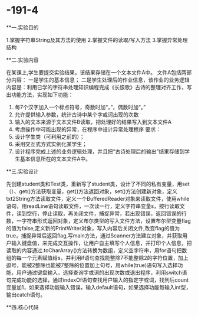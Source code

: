 # -191-4
**一.实验目的

1.掌握字符串String及其方法的使用
2.掌握文件的读取/写入方法
3.掌握异常处理结构

**二.实验内容

在某课上,学生要提交实验结果，该结果存储在一个文本文件A中。
文件A包括两部分内容：
一是学生的基本信息；
二是学生处理后的作业信息，该作业的业务逻辑内容是：利用已学的字符串处理知识编程完成《长恨歌》古诗的整理对齐工作，写出功能方法，实现如下功能：
1.	每7个汉字加入一个标点符号，奇数时加“，”，偶数时加“。”
2.	允许提供输入参数，统计古诗中某个字或词出现的次数
3.	输入的文本来源于文本文件B读取，把处理好的结果写入到文本文件A
4.	考虑操作中可能出现的异常，在程序中设计异常处理程序
要求：
1.	设计学生类（可利用之前的）；
2.	采用交互式方式实例化某学生；
3.	设计程序完成上述的业务逻辑处理，并且把“古诗处理后的输出”结果存储到学生基本信息所在的文本文件A中。

**三.实验设计

先创建student类和Test类，重新写了student类，设计了不同的私有变量，用set（）、get()方法获取变量，get()方法返回对象，set()方法创建新对象，定义txt2String方法读取文件，定义一个BufferedReader对象来读取文件，使用while语句，用readLine语句读取文件，一次读一行，定义字符串变量s，按行读取文件，读到空行，停止读取，再关闭文件，捕捉异常，若出现错误，返回错误的行数，一字符串形式返回对象，定义布尔类型的写入文件方法，设置布尔型变量flag的值为false,定义新的PrintWriter对象，写入内容后关闭文件,改变flag的值为true，捕捉异常后返回flag,写main方法，通过Scanner方法建立对象，并获取用户输入键盘值，来完成交互操作，让用户自主填写个人信息，并打印个人信息，把读取的内容通过.toCharArray()方法转换为数组，定义空字符串，用for语句把数组的每一个元素赋值给s，并利用if语句查找能整除7不能整除2的字符位置，加上逗号，能被2整除也能被7整除的位置加上句号，用while(true)语句写入选择功能，用户通过键盘输入，选择查询字或词的出现次数或退出程序，利用switch语句完成功能的选择，通过indexOf语句查找用户输入的指定字或词，找到后count变量加1，如果选择功能输入错误，输入default语句，如果选择功能每输入int型，输出catch语句。

**四.核心代码



